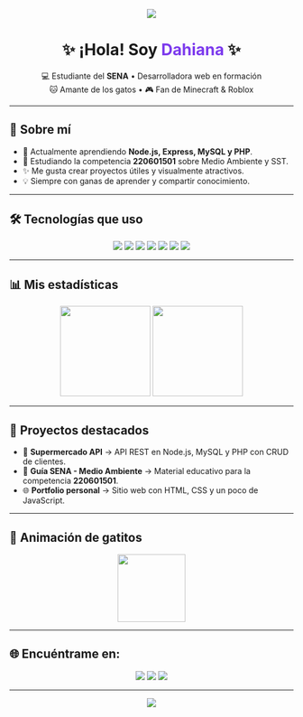 <!-- Encabezado con un banner animado -->
<p align="center">
  <img src="https://capsule-render.vercel.app/api?type=waving&color=7c3aed&height=150&section=header" />
</p>

<h1 align="center">✨ ¡Hola! Soy <span style="color:#7c3aed">Dahiana</span> ✨</h1>

<p align="center">
  💻 Estudiante del <b>SENA</b> • Desarrolladora web en formación <br>
  🐱 Amante de los gatos • 🎮 Fan de Minecraft & Roblox
</p>

---

## 🚀 Sobre mí
- 🌱 Actualmente aprendiendo **Node.js, Express, MySQL y PHP**.  
- 📘 Estudiando la competencia **220601501** sobre Medio Ambiente y SST.  
- ✨ Me gusta crear proyectos útiles y visualmente atractivos.  
- 💡 Siempre con ganas de aprender y compartir conocimiento.  

---

## 🛠️ Tecnologías que uso
<p align="center">
  <img src="https://img.shields.io/badge/HTML5-E34F26?logo=html5&logoColor=white&style=for-the-badge" />
  <img src="https://img.shields.io/badge/CSS3-1572B6?logo=css3&logoColor=white&style=for-the-badge" />
  <img src="https://img.shields.io/badge/JavaScript-F7DF1E?logo=javascript&logoColor=black&style=for-the-badge" />
  <img src="https://img.shields.io/badge/Node.js-339933?logo=node.js&logoColor=white&style=for-the-badge" />
  <img src="https://img.shields.io/badge/MySQL-4479A1?logo=mysql&logoColor=white&style=for-the-badge" />
  <img src="https://img.shields.io/badge/PHP-777BB4?logo=php&logoColor=white&style=for-the-badge" />
  <img src="https://img.shields.io/badge/GitHub-181717?logo=github&logoColor=white&style=for-the-badge" />
</p>

---

## 📊 Mis estadísticas
<p align="center">
  <img src="https://github-readme-stats.vercel.app/api?username=TU_USUARIO&show_icons=true&theme=radical" height="160" />
  <img src="https://github-readme-stats.vercel.app/api/top-langs/?username=TU_USUARIO&layout=compact&theme=radical" height="160" />
</p>

---

## 📌 Proyectos destacados
- 🛒 **Supermercado API** → API REST en Node.js, MySQL y PHP con CRUD de clientes.  
- 📗 **Guía SENA - Medio Ambiente** → Material educativo para la competencia **220601501**.  
- 🌐 **Portfolio personal** → Sitio web con HTML, CSS y un poco de JavaScript.  

---

## 🐾 Animación de gatitos
<p align="center">
  <img src="https://media.giphy.com/media/JIX9t2j0ZTN9S/giphy.gif" width="120" />
</p>

---

## 🌐 Encuéntrame en:
<p align="center">
  <a href="mailto:TU_EMAIL"><img src="https://img.shields.io/badge/Correo-EA4335?style=for-the-badge&logo=gmail&logoColor=white" /></a>
  <a href="https://www.linkedin.com/in/TU_LINKEDIN"><img src="https://img.shields.io/badge/LinkedIn-0A66C2?style=for-the-badge&logo=linkedin&logoColor=white" /></a>
  <a href="https://github.com/TU_USUARIO"><img src="https://img.shields.io/badge/GitHub-100000?style=for-the-badge&logo=github&logoColor=white" /></a>
</p>

---

<p align="center">
  <img src="https://capsule-render.vercel.app/api?type=waving&color=7c3aed&height=150&section=footer" />
</p>
